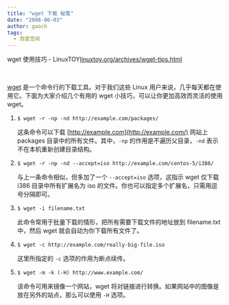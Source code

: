 ```yaml
---
title: "wget 下载 秘笈"
date: "2008-06-03"
author: gaoch
tags:
  - 百度空间
---
```


wget 使用技巧 -
LinuxTOY[linuxtoy.org/archives/wget-tips.html](http://linuxtoy.org/archives/wget-tips.html)

[  
](http://www.gnu.org/software/wget/)

[wget](http://www.gnu.org/software/wget/)
是一个命令行的下载工具。对于我们这些 Linux
用户来说，几乎每天都在使用它。下面为大家介绍几个有用的 wget
小技巧，可以让你更加高效而灵活的使用 wget。

1.  `$ wget -r -np -nd http://example.com/packages/`

    这条命令可以下载 [http://example.com](http://example.com/) 网站上
    packages 目录中的所有文件。其中，`-np` 的作用是不遍历父目录，`-nd`
    表示不在本机重新创建目录结构。

2.  `$ wget -r -np -nd --accept=iso http://example.com/centos-5/i386/`

    与上一条命令相似，但多加了一个 `--accept=iso` 选项，这指示 wget
    仅下载 i386 目录中所有扩展名为 iso
    的文件。你也可以指定多个扩展名，只需用逗号分隔即可。

3.  `$ wget -i filename.txt`

    此命令常用于批量下载的情形，把所有需要下载文件的地址放到
    filename.txt 中，然后 wget 就会自动为你下载所有文件了。

4.  `$ wget -c http://example.com/really-big-file.iso`

    这里所指定的 `-c` 选项的作用为断点续传。

5.  `$ wget -m -k (-H) http://www.example.com/`

    该命令可用来镜像一个网站，wget
    将对链接进行转换。如果网站中的图像是放在另外的站点，那么可以使用
    `-H` 选项。
